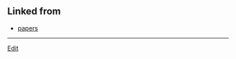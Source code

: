 ## Linked from

* [papers](papers.md)


----
[Edit](https://github.com/vitroid/vitroid.github.io/blob/master/MD/YMT2015b.md)
